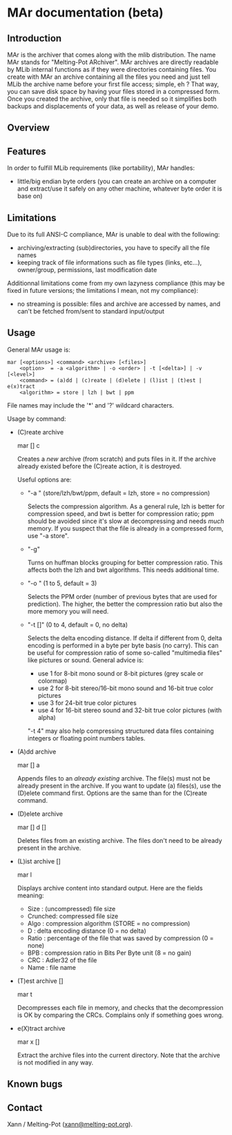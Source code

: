 
MAr documentation (beta)
========================

Introduction
------------

MAr is the archiver that comes along with the mlib distribution. The name MAr
stands for "Melting-Pot ARchiver". MAr archives are directly readable by
MLib internal functions as if they were directories containing files.
You create with MAr an archive containing all the files you need and just tell
MLib the archive name before your first file access; simple, eh ?
That way, you can save disk space by having your files stored in a compressed
form. Once you created the archive, only that file is needed so it simplifies
both backups and displacements of your data, as well as release of your demo.

Overview
--------

Features
--------

In order to fulfill MLib requirements (like portability), MAr handles:

- little/big endian byte orders (you can create an archive on a computer and
  extract/use it safely on any other machine, whatever byte order it is base
  on)

Limitations
-----------

Due to its full ANSI-C compliance, MAr is unable to deal with the following:

- archiving/extracting (sub)directories, you have to specify all the file names
- keeping track of file informations such as file types (links, etc...),
  owner/group, permissions, last modification date

Additionnal limitations come from my own lazyness compliance (this may be
fixed in future versions; the limitations I mean, not my compliance):

- no streaming is possible: files and archive are accessed by names, and can't
  be fetched from/sent to standard input/output

Usage
-----

General MAr usage is:

```
mar [<options>] <command> <archive> [<files>]
    <option>  = -a <algorithm> | -o <order> | -t [<delta>] | -v [<level>]
    <command> = (a)dd | (c)reate | (d)elete | (l)ist | (t)est | e(x)tract
    <algorithm> = store | lzh | bwt | ppm

```
File names may include the '*' and '?' wildcard characters.

Usage by command:

* (C)reate archive

  mar [<options>] c <archive> <files>

  Creates a *new* archive (from scratch) and puts files in it. If the archive
  already existed before the (C)reate action, it is destroyed.

  Useful options are:

  - "-a <algorithm>" (store/lzh/bwt/ppm, default = lzh, store = no compression)

    Selects the compression algorithm. As a general rule, lzh is better for
    compression speed, and bwt is better for compression ratio; ppm should
    be avoided since it's slow at decompressing and needs *much* memory. If
    you suspect that the file is already in a compressed form, use "-a store".

  - "-g"

    Turns on huffman blocks grouping for better compression ratio. This affects
    both the lzh and bwt algorithms. This needs additional time.

  - "-o <order>" (1 to 5, default = 3)

    Selects the PPM order (number of previous bytes that are used for
    prediction). The higher, the better the compression ratio but also the more
    memory you will need.

  - "-t [<delta>]" (0 to 4, default = 0, no delta)

    Selects the delta encoding distance. If delta if different from 0, delta
    encoding is performed in a byte per byte basis (no carry). This can be
    useful for compression ratio of some so-called "multimedia files" like
    pictures or sound. General advice is:

    - use 1 for 8-bit mono sound or 8-bit pictures (grey scale or colormap)
    - use 2 for 8-bit stereo/16-bit mono sound and 16-bit true color pictures
    - use 3 for 24-bit true color pictures
    - use 4 for 16-bit stereo sound and 32-bit true color pictures (with alpha)

    "-t 4" may also help compressing structured data files containing integers
           or floating point numbers tables.

* (A)dd archive

  mar [<options>] a <archive> <files>

  Appends files to an *already existing* archive. The file(s) must not be
  already present in the archive. If you want to update (a) files(s), use
  the (D)elete command first.
  Options are the same than for the (C)reate command.

* (D)elete archive

  mar [<options>] d <archive> [<files>]

  Deletes files from an existing archive. The files don't need to be already
  present in the archive.

* (L)ist archive [<files>]

  mar l <archive>

  Displays archive content into standard output. Here are the fields meaning:

  - Size    : (uncompressed) file size
  - Crunched: compressed file size
  - Algo    : compression algorithm (STORE = no compression)
  - D       : delta encoding distance (0 = no delta)
  - Ratio   : percentage of the file that was saved by compression (0 = none)
  - BPB     : compression ratio in Bits Per Byte unit (8 = no gain)
  - CRC     : Adler32 of the file
  - Name    : file name

* (T)est archive [<files>]

  mar t <archive>

  Decompresses each file in memory, and checks that the decompression is OK
  by comparing the CRCs. Complains only if something goes wrong.

* e(X)tract archive

  mar x <archive> [<files>]

  Extract the archive files into the current directory. Note that the archive
  is not modified in any way.

Known bugs
----------

Contact
-------

Xann / Melting-Pot (xann@melting-pot.org).

